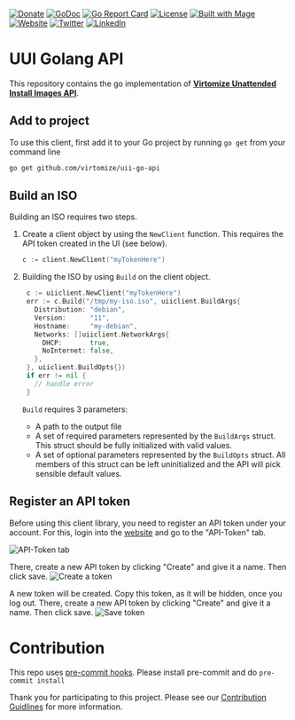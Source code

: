 [![Donate](https://img.shields.io/badge/Donate-PayPal-green.svg)](https://www.paypal.com/cgi-bin/webscr?cmd=_s-xclick&hosted_button_id=VBXHBYFU44T5W&source=url)
[![GoDoc](https://img.shields.io/badge/godoc-reference-green.svg)](https://godoc.org/github.com/virtomize/uii-go-api)
[![Go Report Card](https://goreportcard.com/badge/github.com/virtomize/uii-go-api)](https://goreportcard.com/report/github.com/virtomize/uii-go-api)
[![License](https://img.shields.io/badge/license-MIT-blue.svg)](https://github.com/virtomize/uii-go-api/blob/master/LICENSE)
[![Built with Mage](https://magefile.org/badge.svg)](https://magefile.org)
[![Website](https://img.shields.io/badge/%40-Virtomize-%231e828c)](https://virtomize.com)
[![Twitter](https://badgen.net/badge/icon/twitter?icon=twitter&label)](https://twitter.com/virtomize)
[![LinkedIn](https://img.shields.io/badge/linkedIn-%20-blue.svg?style=social&logo=linkedin)](https://www.linkedin.com/company/virtomize/)

# UUI Golang API
This repository contains the go implementation of [**Virtomize Unattended Install Images API**](https://uii.virtomize.com/).

## Add to project

To use this client, first add it to your Go project by running `go get` from your command line

``` bash 
go get github.com/virtomize/uii-go-api
```

## Build an ISO
Building an ISO requires two steps.
1. Create a client object by using the `NewClient` function. 
This requires the API token created in the UI (see below). 

    ```go
    c := client.NewClient("myTokenHere")
    ```

2. Building the ISO by using `Build` on the client object. 
    ```go
     c := uiiclient.NewClient("myTokenHere")
     err := c.Build("/tmp/my-iso.iso", uiiclient.BuildArgs{
       Distribution: "debian",
       Version:      "11",
       Hostname:     "my-debian",
       Networks: []uiiclient.NetworkArgs{
         DHCP:       true,
         NoInternet: false,
       },
     }, uiiclient.BuildOpts{})
     if err != nil {
       // handle error
     }
   ```
   
   `Build` requires 3 parameters: 
   - A path to the output file
   - A set of required parameters represented by the `BuildArgs` struct. 
    This struct should be fully initialized with valid values.
   - A set of optional parameters represented by the `BuildOpts` struct.
   All members of this struct can be left uninitialized and the API will pick sensible default values.

## Register an API token
Before using this client library, you need to register an API token under your account.
For this, login into the [website](virtomize.com) and go to the "API-Token" tab.

![API-Token tab](https://github.com/Virtomize/uii-go-api/blob/master/doc/api-token.png "API-Token tab")

There, create a new API token by clicking "Create" and give it a name. Then click save.
![Create a token](https://github.com/Virtomize/uii-go-api/blob/master/doc/api-token-create.png "Create a token")

A new token will be created.
Copy this token, as it will be hidden, once you log out.
There, create a new API token by clicking "Create" and give it a name. Then click save.
![Save token](https://github.com/Virtomize/uii-go-api/blob/master/doc/api-token-created.png "Save token")

# Contribution

This repo uses [pre-commit hooks](https://pre-commit.com/). Please install pre-commit and do `pre-commit install`

Thank you for participating to this project.
Please see our [Contribution Guidlines](https://github.com/virtomize/uii-go-api/blob/master/CONTRIBUTING.md) for more information.
